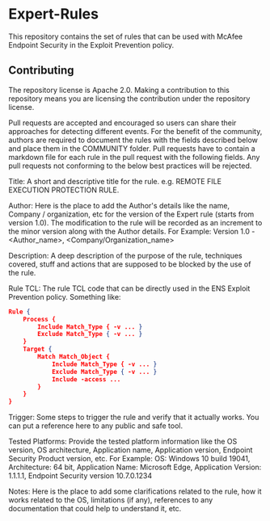 # Expert-Rules

This repository contains the set of rules that can be used with McAfee Endpoint Security in the Exploit Prevention policy. 

## Contributing
The repository license is Apache 2.0. Making a contribution to this repository means you are licensing the contribution under the repository license.

Pull requests are accepted and encouraged so users can share their approaches for detecting different events. For the benefit of the community, authors are required to document the rules with the fields described below and place them in the COMMUNITY folder. Pull requests have to contain a markdown file for each rule in the pull request with the following fields. Any pull requests not conforming to the below best practices will be rejected.

Title: A short and descriptive title for the rule. e.g. REMOTE FILE EXECUTION PROTECTION RULE.

Author: Here is the place to add the Author's details like the name, Company / organization, etc for the version of the Expert rule (starts from version 1.0). The modification to the rule will be recorded as an increment to the minor version along with the Author details. For Example: Version 1.0 - <Author_name>, <Company/Organization_name>

Description: A deep description of the purpose of the rule, techniques covered, stuff and actions that are supposed to be blocked by the use of the rule.

Rule TCL: The rule TCL code that can be directly used in the ENS Exploit Prevention policy. Something like:

```json
Rule {
    Process {
        Include Match_Type { -v ... }
        Exclude Match_Type { -v ... }
    }
    Target {
        Match Match_Object {
            Include Match_Type { -v ... }
            Exclude Match_Type { -v ... }
            Include -access ...
        }
    }
}
```
Trigger: Some steps to trigger the rule and verify that it actually works. You can put a reference here to any public and safe tool.

Tested Platforms: Provide the tested platform information like the OS version, OS architecture, Application name, Application version, Endpoint Security Product version, etc. For Example: OS: Windows 10 build 19041, Architecture: 64 bit, Application Name: Microsoft Edge, Application Version: 1.1.1.1, Endpoint Security version 10.7.0.1234

Notes: Here is the place to add some clarifications related to the rule, how it works related to the OS, limitations (if any), references to any documentation that could help to understand it, etc.
